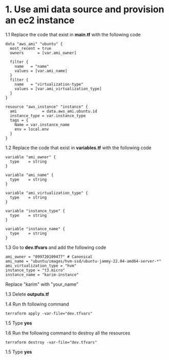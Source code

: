 # 1. Use ami data source and provision an ec2 instance

1.1 Replace the code that exist in **main.tf** with the following code
```
data "aws_ami" "ubuntu" {
  most_recent = true
  owners      = [var.ami_owner] 

  filter {
    name   = "name"
    values = [var.ami_name]
  }
  filter {
    name   = "virtualization-type"
    values = [var.ami_virtualization_type]
  }
}

resource "aws_instance" "instance" {
  ami           = data.aws_ami.ubuntu.id
  instance_type = var.instance_type
  tags = {
    Name = var.instance_name
    env = local.env
  }
}
```

1.2 Replace the code that exist in **variables.tf** with the following code
```
variable "ami_owner" {
  type    = string
}

variable "ami_name" {
  type    = string
}

variable "ami_virtualization_type" {
  type    = string
}

variable "instance_type" {
  type    = string
}

variable "instance_name" {
  type    = string
}
```


1.3 Go to **dev.tfvars** and add the following code
```
ami_owner = "099720109477" # Canonical  
ami_name = "ubuntu/images/hvm-ssd/ubuntu-jammy-22.04-amd64-server-*"
ami_virtualization_type = "hvm"
instance_type = "t3.micro"
instance_name = "karim-instance"
```
Replace "karim" with "your_name"

1.3 Delete **outputs.tf**

1.4 Run th following command
```
terraform apply -var-file="dev.tfvars"
```
1.5 Type **yes**

1.6 Run the following command to destroy all the resources
```
terraform destroy -var-file="dev.tfvars"
```
1.5 Type **yes**
